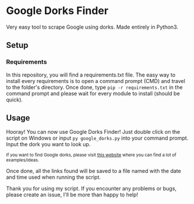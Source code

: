 # Google Dorks Finder
Very easy tool to scrape Google using dorks.
Made entirely in Python3.

## Setup
### Requirements

In this repository, you will find a requirements.txt file.
The easy way to install every requirements is to open a command prompt (CMD) and travel to the folder's directory.
Once done, type `pip -r requirements.txt` in the command prompt and please wait for every module to install (should be quick).

## Usage

Hooray! You can now use Google Dorks Finder!
Just double click on the script on Windows or input `py google_dorks.py` into your command prompt.
Input the dork you want to look up. 

<sub>If you want to find Google dorks, please visit [this website](https://www.exploit-db.com/google-hacking-database) where you can find a lot of examples/ideas.</sub>

Once done, all the links found will be saved to a file named with the date and time used when running the script.


Thank you for using my script. If you encounter any problems or bugs, please create an issue, I'll be more than happy to help!
